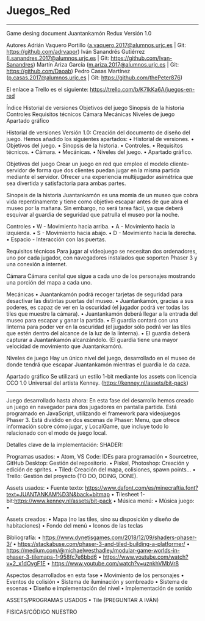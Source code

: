 ﻿# Juegos_Red

------------------------------------------------------------------------------------------------------------------

Game desing document
Juantankamón Redux
Versión 1.0

Autores
Adrián Vaquero Portillo   (a.vaquero.2017@alumnos.urjc.es   | Git: https://github.com/adrvapor)
Iván Sanandrés Gutiérrez  (i.sanandres.2017@alumnos.urjc.es | Git: https://github.com/Ivan-Sanandres)
Martín Ariza García       (m.ariza.2017@alumnos.urjc.es     | Git: https://github.com/Daoab)
Pedro Casas Martínez      (p.casas.2017@alumnos.urjc.es     | Git: https://github.com/thePeter876)

El enlace a Trello es el siguiente: https://trello.com/b/K7lkKa6A/juegos-en-red

Índice 
Historial de versiones
Objetivos del juego
Sinopsis de la historia
Controles
Requisitos técnicos
Cámara
Mecánicas
Niveles de juego
Apartado gráfico
 

Historial de versiones
Versión 1.0: Creación del documento de diseño del juego. Hemos añadido los siguientes apartados:
•	Historial de versiones.
•	Objetivos del juego.
•	Sinopsis de la historia.
•	Controles.
•	Requisitos técnicos.
•	Cámara.
•	Mecánicas.
•	Niveles del juego.
•	Apartado gráfico.

Objetivos del juego
Crear un juego en red que emplee el modelo cliente-servidor de forma que dos clientes puedan jugar en la misma partida mediante el servidor.
Ofrecer una experiencia multijugador asimétrica que sea divertida y satisfactoria para ambas partes.

Sinopsis de la historia
Juantankamón es una momia de un museo que cobra vida repentinamente y tiene como objetivo escapar antes de que abra el museo por la mañana.
Sin embargo, no será tarea fácil, ya que deberá esquivar al guardia de seguridad que patrulla el museo por la noche.

Controles
•	W - Movimiento hacia arriba.
•	A - Movimiento hacia la izquierda.
•	S - Movimiento hacia abajo.
•	D - Movimiento hacia la derecha.
•	Espacio - Interacción con las puertas.

Requisitos técnicos
Para jugar al videojuego se necesitan dos ordenadores, uno por cada jugador, con navegadores instalados que soporten Phaser 3 y una conexión a internet.

Cámara
Cámara cenital que sigue a cada uno de los personajes mostrando una porción del mapa a cada uno.

Mecánicas
•	Juantankamón podrá recoger tarjetas de seguridad para desactivar las distintas puertas del museo.
•	Juantankamón, gracias a sus poderes, es capaz de ver en la oscuridad (el jugador podrá ver todas las tiles que muestre la cámara).
•	Juantankamón deberá llegar a la entrada del museo para escapar y ganar la partida.
•	El guardia contará con una linterna para poder ver en la oscuridad (el jugador sólo podrá ver las tiles que estén dentro del alcance de la luz de la linterna).
•	El guardia deberá capturar a Juantankamón alcanzándolo. (El guardia tiene una mayor velocidad de movimiento que Juantankamón).

Niveles de juego
Hay un único nivel del juego, desarrollado en el museo de donde tendrá que escapar Juantankamón mientras el guardia le da caza.

Apartado gráfico
Se utilizará un estilo 1-bit mediante los assets con licencia CCO 1.0 Universal del artista Kenney. (https://kenney.nl/assets/bit-pack)

------------------------------------------------------------------------------------------------------------------

Juego desarrollado hasta ahora:
En esta fase del desarrollo hemos creado un juego en navegador para dos jugadores en pantalla partida. Está programado en JavaScript, utilizando el framework para videojuegos Phaser 3. Está dividido en dos escenas de Phaser: Menu, que ofrece información sobre cómo jugar, y LocalGame, que incluye todo lo relacionado con el modo de juego local.

Detalles clave de la implementación:
SHADER:

Programas usados:
• Atom, VS Code: IDEs para programación
• Sourcetree, GitHub Desktop: Gestión del repositorio.
• Piskel, Photoshop: Creación y edición de sprites.
• Tiled: Creación del mapa, colisiones, spawn points...
• Trello: Gestión del proyecto (TO DO, DOING, DONE).

Assets usados:
• Fuente texto: https://www.dafont.com/es/minecraftia.font?text=JUANTANKAM%D3N&back=bitmap
• Tilesheet 1-bit:https://www.kenney.nl/assets/bit-pack
• Música menú:
• Música juego:
•

Assets creados:
• Mapa (no las tiles, sino su disposición y diseño de habitaciones)
• Fondo del menú
• Iconos de las teclas

Bibliografía:
• https://www.dynetisgames.com/2018/12/09/shaders-phaser-3/
• https://stackabuse.com/phaser-3-and-tiled-building-a-platformer/
• https://medium.com/@michaelwesthadley/modular-game-worlds-in-phaser-3-tilemaps-1-958fc7e6bbd6
• https://www.youtube.com/watch?v=2_x1dOvgF1E
• https://www.youtube.com/watch?v=uznkhVMbVr8

Aspectos desarrollados en esta fase
• Movimiento de los personajes
• Eventos de colisión
• Sistema de iluminación y sombreado
• Sistema de escenas
• Diseño e implementación del nivel
• Implementación de sonido

ASSETS/PROGRAMAS USADOS
• Tile (PREGUNTAR A IVÁN)

FISICAS/CÓDIGO NUESTRO

